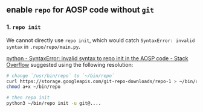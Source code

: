 
## enable `repo` for AOSP code without `git`

### 1. `repo init`

We cannot directly use `repo init`, which would catch `SyntaxError: invalid syntax` in `.repo/repo/main.py`.

[python - SyntaxError: invalid syntax to repo init in the AOSP code - Stack Overflow](https://stackoverflow.com/questions/65193998/syntaxerror-invalid-syntax-to-repo-init-in-the-aosp-code) suggested using the following resolution:


```sh
# change `/usr/bin/repo` to `~/bin/repo`
curl https://storage.googleapis.com/git-repo-downloads/repo-1 > ~/bin/repo
chmod a+x ~/bin/repo

# then repo init
python3 ~/bin/repo init -u git@....
```